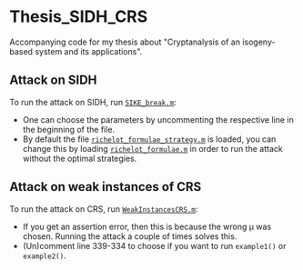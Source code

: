 # Thesis_SIDH_CRS

Accompanying code for my thesis about "Cryptanalysis of an isogeny-based system and its applications".

## Attack on SIDH 

To run the attack on SIDH, run [``SIKE_break.m``](SIKE_break.m): 
  - One can choose the parameters by uncommenting the respective line in the beginning of the file.
  - By default the file [``richelot_formulae_strategy.m``](richelot_formulae_strategy.m) is loaded, you can change this by loading  [``richelot_formulae.m``](richelot_formulae.m) in order to run the attack without the optimal strategies.
 
 
## Attack on weak instances of CRS 

To run the attack on CRS, run [``WeakInstancesCRS.m``](WeakInstancesCRS.m): 
 - If you get an assertion error, then this is because the wrong &#956; was chosen. Running the attack a couple of times solves this.
 - (Un)comment line 339-334 to choose if you want to run ``example1()`` or ``example2()``. 

